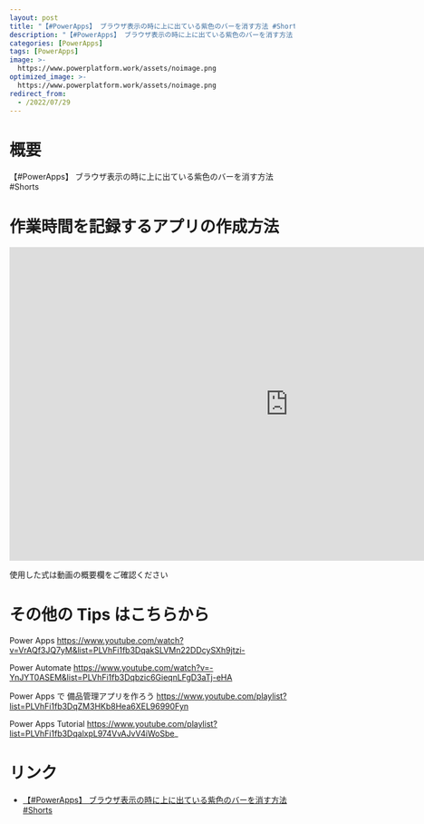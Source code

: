 ```yaml
---
layout: post
title: "【#PowerApps】 ブラウザ表示の時に上に出ている紫色のバーを消す方法 #Shorts"
description: "【#PowerApps】 ブラウザ表示の時に上に出ている紫色のバーを消す方法 #Shortsを動画で分かりやすく解説"
categories: [PowerApps]
tags: [PowerApps]
image: >-
  https://www.powerplatform.work/assets/noimage.png
optimized_image: >-
  https://www.powerplatform.work/assets/noimage.png
redirect_from:
  - /2022/07/29
---
```



#  概要

【#PowerApps】 ブラウザ表示の時に上に出ている紫色のバーを消す方法 #Shorts


# 作業時間を記録するアプリの作成方法

<iframe width="983" height="553" src="https://www.youtube.com/embed/8kvKVhP9v9k" title="YouTube video player" frameborder="0" allow="accelerometer; autoplay; clipboard-write; encrypted-media; gyroscope; picture-in-picture" allowfullscreen></iframe>


使用した式は動画の概要欄をご確認ください


# その他の Tips はこちらから

Power Apps
https://www.youtube.com/watch?v=VrAQf3JQ7yM&list=PLVhFi1fb3DqakSLVMn22DDcySXh9jtzi- 

Power Automate
https://www.youtube.com/watch?v=-YnJYT0ASEM&list=PLVhFi1fb3Dqbzic6GieqnLFgD3aTj-eHA

Power Apps で 備品管理アプリを作ろう
https://www.youtube.com/playlist?list=PLVhFi1fb3DqZM3HKb8Hea6XEL96990Fyn

Power Apps Tutorial
https://www.youtube.com/playlist?list=PLVhFi1fb3DqalxpL974VvAJvV4iWoSbe_

# リンク


- [【#PowerApps】 ブラウザ表示の時に上に出ている紫色のバーを消す方法 #Shorts](https://www.youtube.com/watch?v=8kvKVhP9v9k)

